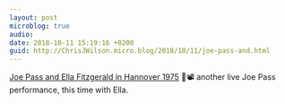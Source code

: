 ```yaml
---
layout: post
microblog: true
audio: 
date: 2018-10-11 15:19:16 +0200
guid: http://ChrisJWilson.micro.blog/2018/10/11/joe-pass-and.html
---
```

[Joe Pass and Ella Fitzgerald in Hannover 1975](https://youtu.be/2olBE4C5_Gk) 🎵📽️ another live Joe Pass performance, this time with Ella.  
